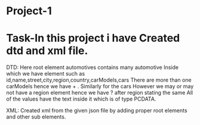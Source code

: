 # Project-1

# Task-In this project i have Created dtd and xml file.

DTD:
Here root element automotives contains many automotive
Inside which we have element such as id,name,street,city,region,country,carModels,cars
There are more than one carModels hence we have + . Similarly for the cars
However we may or may not have a region element hence we have ? after region stating the same
All of the values have the text inside it which is of type PCDATA.

XML: 
Created xml from the given json file by adding proper root elements and other sub elements.